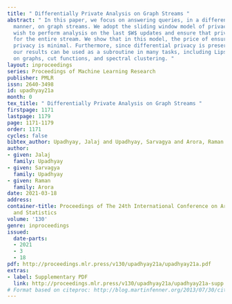 ```yaml
---
title: " Differentially Private Analysis on Graph Streams "
abstract: " In this paper, we focus on answering queries, in a differentially private
  manner, on graph streams. We adopt the sliding window model of privacy, where we
  wish to perform analysis on the last $W$ updates and ensure that privacy is preserved
  for the entire stream. We show that in this model, the price of ensuring differential
  privacy is minimal. Furthermore, since differential privacy is preserved under post-processing,
  our results can be used as a subroutine in many tasks, including Lipschitz learning
  on graphs, cut functions, and spectral clustering. "
layout: inproceedings
series: Proceedings of Machine Learning Research
publisher: PMLR
issn: 2640-3498
id: upadhyay21a
month: 0
tex_title: " Differentially Private Analysis on Graph Streams "
firstpage: 1171
lastpage: 1179
page: 1171-1179
order: 1171
cycles: false
bibtex_author: Upadhyay, Jalaj and Upadhyay, Sarvagya and Arora, Raman
author:
- given: Jalaj
  family: Upadhyay
- given: Sarvagya
  family: Upadhyay
- given: Raman
  family: Arora
date: 2021-03-18
address: 
container-title: Proceedings of The 24th International Conference on Artificial Intelligence
  and Statistics
volume: '130'
genre: inproceedings
issued:
  date-parts:
  - 2021
  - 3
  - 18
pdf: http://proceedings.mlr.press/v130/upadhyay21a/upadhyay21a.pdf
extras:
- label: Supplementary PDF
  link: http://proceedings.mlr.press/v130/upadhyay21a/upadhyay21a-supp.pdf
# Format based on citeproc: http://blog.martinfenner.org/2013/07/30/citeproc-yaml-for-bibliographies/
---
```

